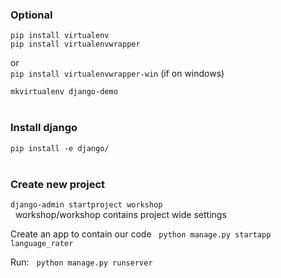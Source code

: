 ### Optional
```
pip install virtualenv
pip install virtualenvwrapper
```
or  
`pip install virtualenvwrapper-win` (if on windows)  
  
`mkvirtualenv django-demo`  
  
### Install django
`pip install -e django/`  
  
### Create new project
`django-admin startproject workshop`  
  
workshop/workshop contains project wide settings  
  
Create an app to contain our code  
`python manage.py startapp language_rater`  
  
Run:  
`python manage.py runserver  `
  
  
